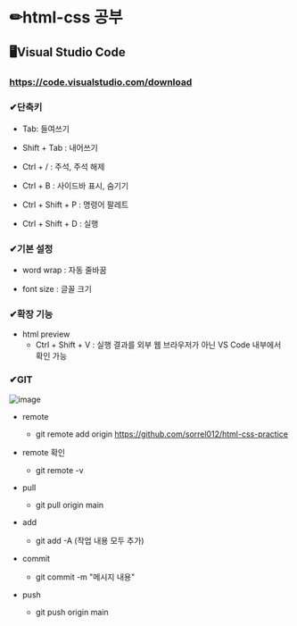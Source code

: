 # ✏html-css 공부

## 🖥Visual Studio Code
### https://code.visualstudio.com/download


### ✔단축키
- Tab: 들여쓰기

- Shift + Tab : 내어쓰기

- Ctrl + / : 주석, 주석 해제

- Ctrl + B : 사이드바 표시, 숨기기

- Ctrl + Shift + P : 명령어 팔레트

- Ctrl + Shift + D : 실행

### ✔기본 설정
- word wrap : 자동 줄바꿈

- font size : 글꼴 크기

### ✔확장 기능
- html preview
  - Ctrl + Shift + V : 실행 결과를 외부 웹 브라우저가 아닌 VS Code 내부에서 확인 가능
  
### ✔GIT
![image](https://user-images.githubusercontent.com/115568532/221412780-67cd474b-fb6a-442c-b283-84f788e05fc2.png)
- remote
  - git remote add origin https://github.com/sorrel012/html-css-practice

- remote 확인
  - git remote -v
  
- pull  
  - git pull origin main  
  
- add
  - git add -A (작업 내용 모두 추가)
  
- commit
  - git commit -m "메시지 내용"
  
- push
  - git push origin main
  
